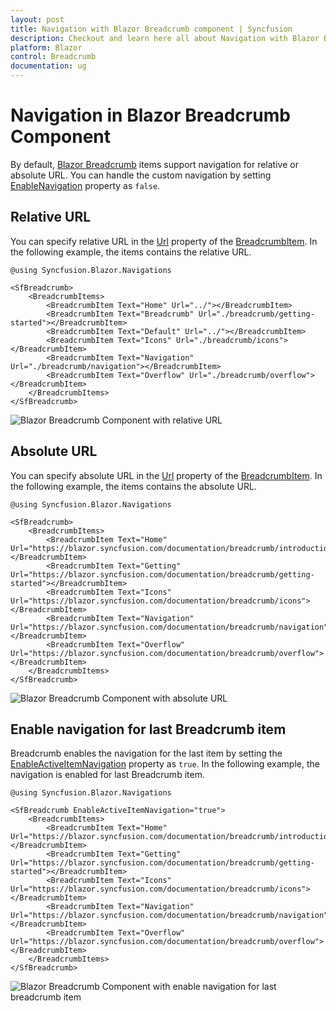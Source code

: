 ```yaml
---
layout: post
title: Navigation with Blazor Breadcrumb component | Syncfusion
description: Checkout and learn here all about Navigation with Blazor Breadcrumb component of Syncfusion and more.
platform: Blazor
control: Breadcrumb
documentation: ug
---
```


# Navigation in Blazor Breadcrumb Component

By default, [Blazor Breadcrumb](https://www.syncfusion.com/blazor-components/blazor-breadcrumb) items support navigation for relative or absolute URL. You can handle the custom navigation by setting [EnableNavigation](https://help.syncfusion.com/cr/blazor/Syncfusion.Blazor.Navigations.SfBreadcrumb.html#Syncfusion_Blazor_Navigations_SfBreadcrumb_EnableNavigation) property as `false`.

## Relative URL

You can specify relative URL in the [Url](https://help.syncfusion.com/cr/blazor/Syncfusion.Blazor.Navigations.BreadcrumbItem.html#Syncfusion_Blazor_Navigations_BreadcrumbItem_Url) property of the [BreadcrumbItem](https://help.syncfusion.com/cr/blazor/Syncfusion.Blazor.Navigations.BreadcrumbItem.html). In the following example, the items contains the relative URL.

```cshtml
@using Syncfusion.Blazor.Navigations

<SfBreadcrumb>
    <BreadcrumbItems>
        <BreadcrumbItem Text="Home" Url="../"></BreadcrumbItem>
        <BreadcrumbItem Text="Breadcrumb" Url="./breadcrumb/getting-started"></BreadcrumbItem>
        <BreadcrumbItem Text="Default" Url="../"></BreadcrumbItem>
        <BreadcrumbItem Text="Icons" Url="./breadcrumb/icons"></BreadcrumbItem>
        <BreadcrumbItem Text="Navigation" Url="./breadcrumb/navigation"></BreadcrumbItem>
        <BreadcrumbItem Text="Overflow" Url="./breadcrumb/overflow"></BreadcrumbItem>
    </BreadcrumbItems>
</SfBreadcrumb>
```

![Blazor Breadcrumb Component with relative URL](./images/blazor-Breadcrumb-relative-url.png)

## Absolute URL

You can specify absolute URL in the [Url](https://help.syncfusion.com/cr/blazor/Syncfusion.Blazor.Navigations.BreadcrumbItem.html#Syncfusion_Blazor_Navigations_BreadcrumbItem_Url) property of the [BreadcrumbItem](https://help.syncfusion.com/cr/blazor/Syncfusion.Blazor.Navigations.BreadcrumbItem.html). In the following example, the items contains the absolute URL.

```cshtml
@using Syncfusion.Blazor.Navigations

<SfBreadcrumb>
    <BreadcrumbItems>
        <BreadcrumbItem Text="Home" Url="https://blazor.syncfusion.com/documentation/breadcrumb/introduction"></BreadcrumbItem>
        <BreadcrumbItem Text="Getting" Url="https://blazor.syncfusion.com/documentation/breadcrumb/getting-started"></BreadcrumbItem>
        <BreadcrumbItem Text="Icons" Url="https://blazor.syncfusion.com/documentation/breadcrumb/icons"></BreadcrumbItem>
        <BreadcrumbItem Text="Navigation" Url="https://blazor.syncfusion.com/documentation/breadcrumb/navigation"></BreadcrumbItem>
        <BreadcrumbItem Text="Overflow" Url="https://blazor.syncfusion.com/documentation/breadcrumb/overflow"></BreadcrumbItem>
    </BreadcrumbItems>
</SfBreadcrumb>
```

![Blazor Breadcrumb Component with absolute URL](./images/blazor-Breadcrumb-absolute-url.png)

## Enable navigation for last Breadcrumb item

Breadcrumb enables the navigation for the last item by setting the [EnableActiveItemNavigation](https://help.syncfusion.com/cr/blazor/Syncfusion.Blazor.Navigations.SfBreadcrumb.html#Syncfusion_Blazor_Navigations_SfBreadcrumb_EnableActiveItemNavigation) property as `true`. In the following example, the navigation is enabled for last Breadcrumb item.

```cshtml
@using Syncfusion.Blazor.Navigations

<SfBreadcrumb EnableActiveItemNavigation="true">
    <BreadcrumbItems>
        <BreadcrumbItem Text="Home" Url="https://blazor.syncfusion.com/documentation/breadcrumb/introduction"></BreadcrumbItem>
        <BreadcrumbItem Text="Getting" Url="https://blazor.syncfusion.com/documentation/breadcrumb/getting-started"></BreadcrumbItem>
        <BreadcrumbItem Text="Icons" Url="https://blazor.syncfusion.com/documentation/breadcrumb/icons"></BreadcrumbItem>
        <BreadcrumbItem Text="Navigation" Url="https://blazor.syncfusion.com/documentation/breadcrumb/navigation"></BreadcrumbItem>
        <BreadcrumbItem Text="Overflow" Url="https://blazor.syncfusion.com/documentation/breadcrumb/overflow"></BreadcrumbItem>
    </BreadcrumbItems>
</SfBreadcrumb>
```

![Blazor Breadcrumb Component with enable navigation for last breadcrumb item](./images/blazor-Breadcrumb-enable-navigation.png)
